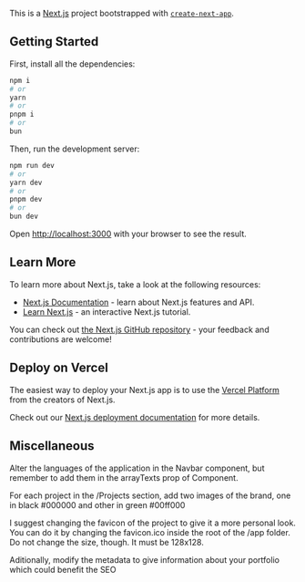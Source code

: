 This is a [Next.js](https://nextjs.org/) project bootstrapped with [`create-next-app`](https://github.com/vercel/next.js/tree/canary/packages/create-next-app).

## Getting Started

First, install all the dependencies:

```bash
npm i
# or
yarn
# or
pnpm i
# or
bun
```

Then, run the development server:

```bash
npm run dev
# or
yarn dev
# or
pnpm dev
# or
bun dev
```

Open [http://localhost:3000](http://localhost:3000) with your browser to see the result.

## Learn More

To learn more about Next.js, take a look at the following resources:

- [Next.js Documentation](https://nextjs.org/docs) - learn about Next.js features and API.
- [Learn Next.js](https://nextjs.org/learn) - an interactive Next.js tutorial.

You can check out [the Next.js GitHub repository](https://github.com/vercel/next.js/) - your feedback and contributions are welcome!

## Deploy on Vercel

The easiest way to deploy your Next.js app is to use the [Vercel Platform](https://vercel.com/new?utm_medium=default-template&filter=next.js&utm_source=create-next-app&utm_campaign=create-next-app-readme) from the creators of Next.js.

Check out our [Next.js deployment documentation](https://nextjs.org/docs/deployment) for more details.

## Miscellaneous

Alter the languages of the application in the Navbar component, but remember to add them in the arrayTexts prop of <Text /> Component.

For each project in the /Projects section, add two images of the brand, one in black #000000 and other in green #00ff000

I suggest changing the favicon of the project to give it a more personal look. You can do it by changing the favicon.ico inside the root of the /app folder. Do not change the size, though. It must be 128x128.

Aditionally, modify the metadata to give information about your portfolio which could benefit the SEO

